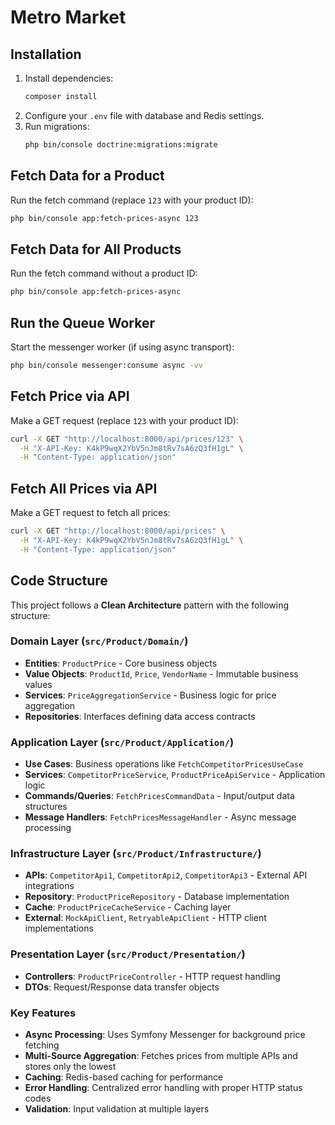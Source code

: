 # Metro Market

## Installation

1. Install dependencies:
   ```bash
   composer install
   ```
2. Configure your `.env` file with database and Redis settings.
3. Run migrations:
   ```bash
   php bin/console doctrine:migrations:migrate
   ```

## Fetch Data for a Product

Run the fetch command (replace `123` with your product ID):
```bash
php bin/console app:fetch-prices-async 123
```

## Fetch Data for All Products

Run the fetch command without a product ID:
```bash
php bin/console app:fetch-prices-async
```

## Run the Queue Worker

Start the messenger worker (if using async transport):
```bash
php bin/console messenger:consume async -vv
```

## Fetch Price via API

Make a GET request (replace `123` with your product ID):
```bash
curl -X GET "http://localhost:8000/api/prices/123" \
  -H "X-API-Key: K4kP9wqX2YbV5nJm8tRv7sA6zQ3fH1gL" \
  -H "Content-Type: application/json"
```

## Fetch All Prices via API

Make a GET request to fetch all prices:
```bash
curl -X GET "http://localhost:8000/api/prices" \
  -H "X-API-Key: K4kP9wqX2YbV5nJm8tRv7sA6zQ3fH1gL" \
  -H "Content-Type: application/json"
```

## Code Structure

This project follows a **Clean Architecture** pattern with the following structure:

### **Domain Layer** (`src/Product/Domain/`)
- **Entities**: `ProductPrice` - Core business objects
- **Value Objects**: `ProductId`, `Price`, `VendorName` - Immutable business values
- **Services**: `PriceAggregationService` - Business logic for price aggregation
- **Repositories**: Interfaces defining data access contracts

### **Application Layer** (`src/Product/Application/`)
- **Use Cases**: Business operations like `FetchCompetitorPricesUseCase`
- **Services**: `CompetitorPriceService`, `ProductPriceApiService` - Application logic
- **Commands/Queries**: `FetchPricesCommandData` - Input/output data structures
- **Message Handlers**: `FetchPricesMessageHandler` - Async message processing

### **Infrastructure Layer** (`src/Product/Infrastructure/`)
- **APIs**: `CompetitorApi1`, `CompetitorApi2`, `CompetitorApi3` - External API integrations
- **Repository**: `ProductPriceRepository` - Database implementation
- **Cache**: `ProductPriceCacheService` - Caching layer
- **External**: `MockApiClient`, `RetryableApiClient` - HTTP client implementations

### **Presentation Layer** (`src/Product/Presentation/`)
- **Controllers**: `ProductPriceController` - HTTP request handling
- **DTOs**: Request/Response data transfer objects

### **Key Features**
- **Async Processing**: Uses Symfony Messenger for background price fetching
- **Multi-Source Aggregation**: Fetches prices from multiple APIs and stores only the lowest
- **Caching**: Redis-based caching for performance
- **Error Handling**: Centralized error handling with proper HTTP status codes
- **Validation**: Input validation at multiple layers 